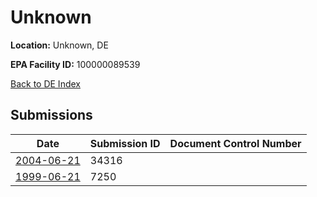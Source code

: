 # Unknown

**Location:** Unknown, DE

**EPA Facility ID:** 100000089539

[Back to DE Index](../../index.md)

## Submissions

| Date | Submission ID | Document Control Number |
|------|--------------|-------------------------|
| [2004-06-21](submissions/34316.md) | 34316 |  |
| [1999-06-21](submissions/7250.md) | 7250 |  |
